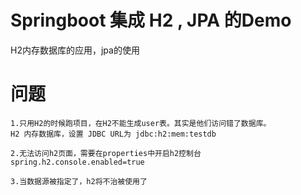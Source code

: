 # Springboot 集成 H2 , JPA 的Demo

H2内存数据库的应用，jpa的使用

# 问题

    1.只用H2的时候跑项目，在H2不能生成user表。其实是他们访问错了数据库。
    H2 内存数据库，设置 JDBC URL为 jdbc:h2:mem:testdb
    
    2.无法访问h2页面，需要在properties中开启h2控制台
    spring.h2.console.enabled=true

    3.当数据源被指定了，h2将不治被使用了